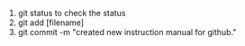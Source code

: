 1. git status to check the status
2. git add [filename]
3. git commit -m "created new instruction manual for github."